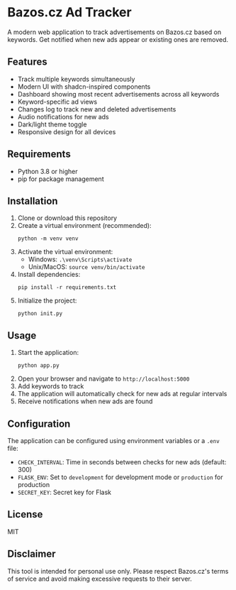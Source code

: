# Bazos.cz Ad Tracker

A modern web application to track advertisements on Bazos.cz based on keywords. Get notified when new ads appear or existing ones are removed.

## Features

- Track multiple keywords simultaneously
- Modern UI with shadcn-inspired components
- Dashboard showing most recent advertisements across all keywords
- Keyword-specific ad views
- Changes log to track new and deleted advertisements
- Audio notifications for new ads
- Dark/light theme toggle
- Responsive design for all devices

## Requirements

- Python 3.8 or higher
- pip for package management

## Installation

1. Clone or download this repository
2. Create a virtual environment (recommended):
   ```
   python -m venv venv
   ```
3. Activate the virtual environment:
   - Windows: `.\venv\Scripts\activate`
   - Unix/MacOS: `source venv/bin/activate`
4. Install dependencies:
   ```
   pip install -r requirements.txt
   ```
5. Initialize the project:
   ```
   python init.py
   ```

## Usage

1. Start the application:
   ```
   python app.py
   ```
2. Open your browser and navigate to `http://localhost:5000`
3. Add keywords to track
4. The application will automatically check for new ads at regular intervals
5. Receive notifications when new ads are found

## Configuration

The application can be configured using environment variables or a `.env` file:

- `CHECK_INTERVAL`: Time in seconds between checks for new ads (default: 300)
- `FLASK_ENV`: Set to `development` for development mode or `production` for production
- `SECRET_KEY`: Secret key for Flask

## License

MIT

## Disclaimer

This tool is intended for personal use only. Please respect Bazos.cz's terms of service and avoid making excessive requests to their server.
